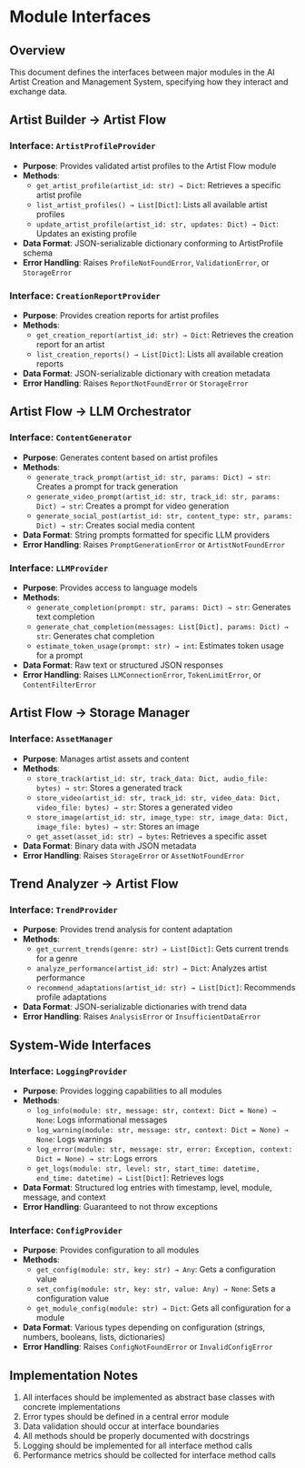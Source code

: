 # Module Interfaces

## Overview
This document defines the interfaces between major modules in the AI Artist Creation and Management System, specifying how they interact and exchange data.

## Artist Builder → Artist Flow

### Interface: `ArtistProfileProvider`
- **Purpose**: Provides validated artist profiles to the Artist Flow module
- **Methods**:
  - `get_artist_profile(artist_id: str) → Dict`: Retrieves a specific artist profile
  - `list_artist_profiles() → List[Dict]`: Lists all available artist profiles
  - `update_artist_profile(artist_id: str, updates: Dict) → Dict`: Updates an existing profile
- **Data Format**: JSON-serializable dictionary conforming to ArtistProfile schema
- **Error Handling**: Raises `ProfileNotFoundError`, `ValidationError`, or `StorageError`

### Interface: `CreationReportProvider`
- **Purpose**: Provides creation reports for artist profiles
- **Methods**:
  - `get_creation_report(artist_id: str) → Dict`: Retrieves the creation report for an artist
  - `list_creation_reports() → List[Dict]`: Lists all available creation reports
- **Data Format**: JSON-serializable dictionary with creation metadata
- **Error Handling**: Raises `ReportNotFoundError` or `StorageError`

## Artist Flow → LLM Orchestrator

### Interface: `ContentGenerator`
- **Purpose**: Generates content based on artist profiles
- **Methods**:
  - `generate_track_prompt(artist_id: str, params: Dict) → str`: Creates a prompt for track generation
  - `generate_video_prompt(artist_id: str, track_id: str, params: Dict) → str`: Creates a prompt for video generation
  - `generate_social_post(artist_id: str, content_type: str, params: Dict) → str`: Creates social media content
- **Data Format**: String prompts formatted for specific LLM providers
- **Error Handling**: Raises `PromptGenerationError` or `ArtistNotFoundError`

### Interface: `LLMProvider`
- **Purpose**: Provides access to language models
- **Methods**:
  - `generate_completion(prompt: str, params: Dict) → str`: Generates text completion
  - `generate_chat_completion(messages: List[Dict], params: Dict) → str`: Generates chat completion
  - `estimate_token_usage(prompt: str) → int`: Estimates token usage for a prompt
- **Data Format**: Raw text or structured JSON responses
- **Error Handling**: Raises `LLMConnectionError`, `TokenLimitError`, or `ContentFilterError`

## Artist Flow → Storage Manager

### Interface: `AssetManager`
- **Purpose**: Manages artist assets and content
- **Methods**:
  - `store_track(artist_id: str, track_data: Dict, audio_file: bytes) → str`: Stores a generated track
  - `store_video(artist_id: str, track_id: str, video_data: Dict, video_file: bytes) → str`: Stores a generated video
  - `store_image(artist_id: str, image_type: str, image_data: Dict, image_file: bytes) → str`: Stores an image
  - `get_asset(asset_id: str) → bytes`: Retrieves a specific asset
- **Data Format**: Binary data with JSON metadata
- **Error Handling**: Raises `StorageError` or `AssetNotFoundError`

## Trend Analyzer → Artist Flow

### Interface: `TrendProvider`
- **Purpose**: Provides trend analysis for content adaptation
- **Methods**:
  - `get_current_trends(genre: str) → List[Dict]`: Gets current trends for a genre
  - `analyze_performance(artist_id: str) → Dict`: Analyzes artist performance
  - `recommend_adaptations(artist_id: str) → List[Dict]`: Recommends profile adaptations
- **Data Format**: JSON-serializable dictionaries with trend data
- **Error Handling**: Raises `AnalysisError` or `InsufficientDataError`

## System-Wide Interfaces

### Interface: `LoggingProvider`
- **Purpose**: Provides logging capabilities to all modules
- **Methods**:
  - `log_info(module: str, message: str, context: Dict = None) → None`: Logs informational messages
  - `log_warning(module: str, message: str, context: Dict = None) → None`: Logs warnings
  - `log_error(module: str, message: str, error: Exception, context: Dict = None) → str`: Logs errors
  - `get_logs(module: str, level: str, start_time: datetime, end_time: datetime) → List[Dict]`: Retrieves logs
- **Data Format**: Structured log entries with timestamp, level, module, message, and context
- **Error Handling**: Guaranteed to not throw exceptions

### Interface: `ConfigProvider`
- **Purpose**: Provides configuration to all modules
- **Methods**:
  - `get_config(module: str, key: str) → Any`: Gets a configuration value
  - `set_config(module: str, key: str, value: Any) → None`: Sets a configuration value
  - `get_module_config(module: str) → Dict`: Gets all configuration for a module
- **Data Format**: Various types depending on configuration (strings, numbers, booleans, lists, dictionaries)
- **Error Handling**: Raises `ConfigNotFoundError` or `InvalidConfigError`

## Implementation Notes

1. All interfaces should be implemented as abstract base classes with concrete implementations
2. Error types should be defined in a central error module
3. Data validation should occur at interface boundaries
4. All methods should be properly documented with docstrings
5. Logging should be implemented for all interface method calls
6. Performance metrics should be collected for interface method calls
